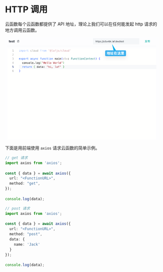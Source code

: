# HTTP 调用

云函数每个云函数都提供了 API 地址，理论上我们可以在任何能发起 http 请求的地方调用云函数。

![function-url](../../doc-images/function-url.png)

下面是用前端使用 `axios` 请求云函数的简单示例。

```typescript
// get 请求
import axios from 'axios';

const { data } = await axios({
  url: "<FunctionURL>",
  method: "get",
});

console.log(data);
```

```typescript
// post 请求
import axios from 'axios';

const { data } = await axios({
  url: "<FunctionURL>",
  method: "post",
  data: {
    name: 'Jack'
  }
});

console.log(data);
```
